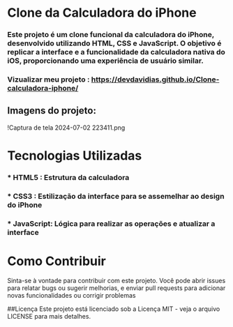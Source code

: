 # Clone da Calculadora do iPhone

### Este projeto é um clone funcional da calculadora do iPhone, desenvolvido utilizando HTML, CSS e JavaScript. O objetivo é replicar a interface e a funcionalidade da calculadora nativa do iOS, proporcionando uma experiência de usuário similar.

### Vizualizar meu projeto : https://devdavidias.github.io/Clone-calculadora-iphone/               

## Imagens do projeto:

!Captura de tela 2024-07-02 223411.png



# Tecnologias Utilizadas
### * HTML5 : Estrutura da calculadora
### * CSS3 : Estilização da interface para se assemelhar ao design do iPhone
### * JavaScript: Lógica para realizar as operações e atualizar a interface





# Como Contribuir
Sinta-se à vontade para contribuir com este projeto. Você pode abrir issues para relatar bugs ou sugerir melhorias, e enviar pull requests para adicionar novas funcionalidades ou corrigir problemas

##Licença
Este projeto está licenciado sob a Licença MIT - veja o arquivo LICENSE para mais detalhes.
